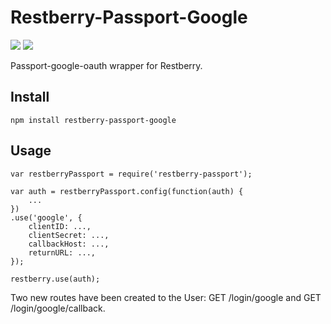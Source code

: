 Restberry-Passport-Google
=========================

[![](https://img.shields.io/npm/v/restberry-passport-google.svg)](https://www.npmjs.com/package/restberry-passport-google) [![](https://img.shields.io/npm/dm/restberry-passport-google.svg)](https://www.npmjs.com/package/restberry-passport-google)

Passport-google-oauth wrapper for Restberry.

## Install

```
npm install restberry-passport-google
```

## Usage

```
var restberryPassport = require('restberry-passport');

var auth = restberryPassport.config(function(auth) {
    ...
})
.use('google', {
    clientID: ...,
    clientSecret: ...,
    callbackHost: ...,
    returnURL: ...,
});

restberry.use(auth);
```

Two new routes have been created to the User: GET /login/google and GET
/login/google/callback.
